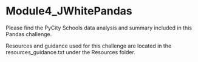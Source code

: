 # Module4_JWhitePandas

Please find the PyCity Schools data analysis and summary included in this Pandas challenge.

Resources and guidance used for this challenge are located in the resources_guidance.txt under the Resources folder.
